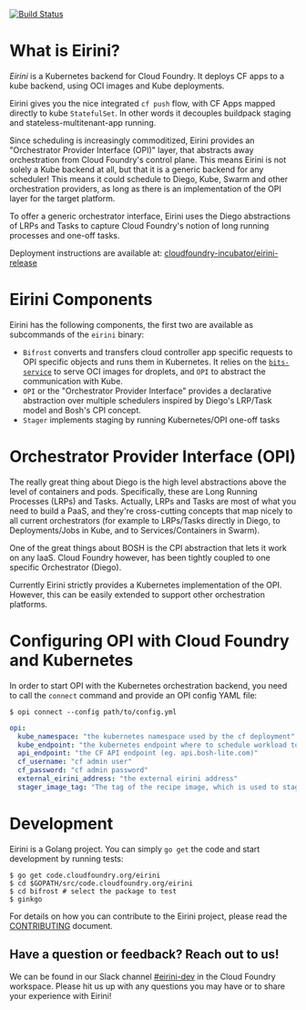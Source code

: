[![Build Status](https://travis-ci.org/cloudfoundry-incubator/eirini.svg?branch=master)](https://travis-ci.org/cloudfoundry-incubator/eirini)

# What is Eirini?

*Eirini* is a Kubernetes backend for Cloud Foundry. It deploys CF apps to a kube backend, using OCI images and Kube deployments.

Eirini gives you the nice integrated `cf push` flow, with CF Apps mapped directly to kube `StatefulSet`. In other words it decouples buildpack staging and stateless-multitenant-app running.

Since scheduling is increasingly commoditized, Eirini provides an "Orchestrator Provider Interface (OPI)" layer, that abstracts away orchestration from Cloud Foundry's control plane. This means Eirini is not solely a Kube backend at all, but that it is a generic backend for any scheduler! This means it could schedule to Diego, Kube, Swarm and other orchestration providers, as long as there is an implementation of the OPI layer for the target platform.

To offer a generic orchestrator interface, Eirini uses the Diego abstractions of LRPs and Tasks to capture Cloud Foundry's notion of long running processes and one-off tasks.

Deployment instructions are available at: [cloudfoundry-incubator/eirini-release](https://github.com/cloudfoundry-incubator/eirini-release)

# Eirini Components

Eirini has the following components, the first two are available as subcommands of the `eirini` binary:

 - `Bifrost` converts and transfers cloud controller app specific requests to OPI specific objects and runs them in Kubernetes. It relies on the [`bits-service`](https://github.com/cloudfoundry-incubator/bits-service) to serve OCI images for droplets, and `OPI` to abstract the communication with Kube.
 - `OPI` or the "Orchestrator Provider Interface" provides a declarative abstraction over multiple schedulers inspired by Diego's LRP/Task model and Bosh's CPI concept.
 - `Stager` implements staging by running Kubernetes/OPI one-off tasks

# Orchestrator Provider Interface (OPI)

The really great thing about Diego is the high level abstractions above the level of containers and pods. Specifically, these are Long Running Processes (LRPs) and Tasks. Actually, LRPs and Tasks are most of what you need to build a PaaS, and they're cross-cutting concepts that map nicely to all current orchestrators (for example to LRPs/Tasks directly in Diego, to Deployments/Jobs in Kube, and to Services/Containers in Swarm).

One of the great things about BOSH is the CPI abstraction that lets it work on any IaaS. Cloud Foundry however, has been tightly coupled to one specific Orchestrator (Diego).

Currently Eirini strictly provides a Kubernetes implementation of the OPI. However, this can be easily extended to support other orchestration platforms.

# Configuring OPI with Cloud Foundry and Kubernetes

In order to start OPI with the Kubernetes orchestration backend, you need to call the `connect` command and provide an OPI config YAML file:

`$ opi connect --config path/to/config.yml`

```yaml
opi:
  kube_namespace: "the kubernetes namespace used by the cf deployment"
  kube_endpoint: "the kubernetes endpoint where to schedule workload to"
  api_endpoint: "the CF API endpoint (eg. api.bosh-lite.com)"
  cf_username: "cf admin user"
  cf_password: "cf admin password"
  external_eirini_address: "the external eirini address"
  stager_image_tag: "The tag of the recipe image, which is used to stage an app. If empty, latest is used."
```

# Development

Eirini is a Golang project. You can simply `go get` the code and start development by running tests:

```command
$ go get code.cloudfoundry.org/eirini
$ cd $GOPATH/src/code.cloudfoundry.org/eirini
$ cd bifrost # select the package to test
$ ginkgo
```

For details on how you can contribute to the Eirini project, please read the [CONTRIBUTING](.github/contributing.md) document.

## Have a question or feedback? Reach out to us!

We can be found in our Slack channel [#eirini-dev](https://cloudfoundry.slack.com/archives/C8RU3BZ26) in the Cloud Foundry workspace. Please hit us up with any questions you may have or to share your experience with Eirini!

